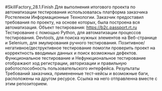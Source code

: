 #SkillFactory_28.1.Finish
Для выполнения итогового проекта по автоматизации тестирования использовалась платформа заказчика Ростелеком Информационные Технологии. 
Заказчик предоставил требования по проекту, на основе которых, была построена вся автоматизация. Объект тестирования: https://b2c.passport.rt.ru
Тестирование с помощью Python, для автоматизации процессов тестирования. Devtools, для поиска нужных элементов на Веб-странице и Selenium, для эмулирования ручного тестирования.
Позитивное/негативное/деструктивное тестирование помогли проверить проект на корректность вводимых данных и поиск возможных дефектов. 
Функциональное тестирование и Нефункциональное тестирование отображают ход регистрации, авторизации и правильную работоспособность пользовательского интерфейса.
Результаты Требований заказчика, примененные тест-кейсы и возможные баги, расположены на другом ресурсе. Ссылка на него отправленна вместе с этим репозиторием.
